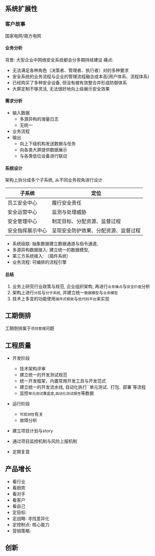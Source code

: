 
## 系统扩展性

### 客户故事

国家电网/南方电网

#### 业务分析

背景: 大型企业中网络安全系统都会分多期持续建设
痛点:

- 无法满足各种角色（决策者、管理者、执行者）对的多种要求
- 安全系统的业务流程与企业的管理流程融合成本高(用户体系、流程体系)
- 已经购买了多种安全设备, 但没有被有效整合并形成防御体系
- 大屏定制不够灵活, 无法很好地向上级展示安全效果

#### 需求分析

- 输入数据
  - 多源异构的海量日志
  - 无统一
- 业务流程
- 输出
  - 向上下级机构发送数据与任务
  - 向各类大屏提供数据展示
  - 与各类低位设备进行联动

#### 系统设计

架构上拆分成多个子系统, 从不同业务视角进行设计

| 子系统           | 定位                                 |
| ---------------- | ------------------------------------ |
| 员工安全中心     | 履行安全责任                         |
| 安全运营中心     | 监测与处理威胁                       |
| 安全管理中心     | 制定目标、分配资源、监督过程         |
| 安全指挥展示中心 | 呈现安全防护效果、分配资源、监督过程 |

- 系统级联: 抽象数据建立数据通道与指令通道,
- 多源异构数据接入: 建立统一的数据模型,
- 第三方系统接入: （插件系统）
- 业务流程: 可编排的流程引擎

#### 总结

1. 业务上研究行业政策与规范, 企业组织架构, 再进行`业务痛点`与`安全价值`分析
2. 架构上进行`分层`与`分子系统`, 并建立统一`数据模型`与`业务模型`
3. 技术上多变的功能使用`插件式框架`与`低代码平台`来实现

## 工期倒排

工期倒排属于`项目管理`问题

## 工程质量

- 开发阶段
  - 技术架构评审
  - 建立统一的开发测试规范
  - 统一开发框架，内置常用开发工具与开发范式
  - 建立统一的开发流水线, 自动化执行``单元测试`、`打包`、`部署`等流程
  - 监控`单元测试覆盖度`,`自动化测试报告`等数据
- 运行阶段
  - `可观测性`有关
  - 故障分析

- 建立项目计划与story
- 通过项目监控机制与风险上报机制
- 定期复盘

## 产品增长

- 看行业
- 看趋势
- 看对手
- 看客户
- 看自己
- 定目标: 
- 定战略: 寻找差异化
- 定控制点: 核心能力
- 营销策略: 

## 创新
